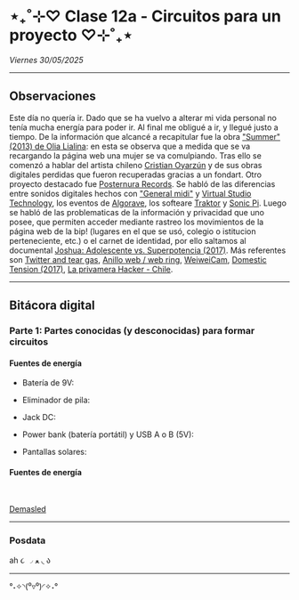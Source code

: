 # ⋆₊˚⊹♡ Clase  12a - Circuitos para un proyecto ♡⊹˚₊⋆

_Viernes 30/05/2025_

***

## Observaciones

<!---Recordar para programar "md" (markdown): 
- https://github.com/adam-p/markdown-here/wiki/Markdown-Cheatsheet 
- https://www.markdownguide.org/basic-syntax/--->

Este día no quería ir. Dado que se ha vuelvo a alterar mi vida personal no tenía mucha energía para poder ir. Al final me obligué a ir, y llegué justo a tiempo. 
De la información que alcancé a recapitular fue la obra ["Summer" (2013) de Olia Lialina](https://rhizome.org/editorial/2013/aug/8/olia-lialina-summer-2013/): en esta se observa que a medida que se va recargando la página web una mujer se va comulpiando. Tras ello se comenzó a hablar del artista chileno [Cristian Oyarzún](https://www.error404.cl/coyarzun.htm) y de sus obras digitales perdidas que fueron recuperadas gracias a un fondart. Otro proyecto destacado fue [Posternura Records](https://posternurarecords.cl/). Se habló de las diferencias entre sonidos digitales hechos con ["General midi"](https://es.wikipedia.org/wiki/General_MIDI) y [Virtual Studio Technology](https://en.wikipedia.org/wiki/Virtual_Studio_Technology), los eventos de [Algorave](https://en.wikipedia.org/wiki/Algorave), los softeare [Traktor](https://en.wikipedia.org/wiki/Traktor) y [Sonic Pi](https://sonic-pi.net/). 
Luego se habló de las problematicas de la información y privacidad que uno posee, que permiten acceder mediante rastreo los movimientos de la página web de la bip! (lugares en el que se usó, colegio o istitucion perteneciente, etc.) o el carnet de identidad, por ello saltamos al documental [Joshua: Adolescente vs. Superpotencia (2017)](https://en.wikipedia.org/wiki/Joshua:_Teenager_vs._Superpower). Más referentes son [Twitter and tear gas](https://es.wikipedia.org/wiki/Twitter_and_tear_gas), [Anillo web / web ring](https://es.wikipedia.org/wiki/Anillo_web), [WeiweiCam](https://en.wikipedia.org/wiki/WeiweiCam), [Domestic Tension (2017)](https://wafaabilal.com/domestic-tension/), [La privamera Hacker - Chile](https://phacker.org/).

***

## Bitácora digital

### Parte 1: Partes conocidas (y desconocidas) para formar circuitos

#### Fuentes de energía

- Batería de 9V:

- Eliminador de pila:

- Jack DC:

- Power bank (batería portátil) y USB A o B (5V):

- Pantallas solares:

#### Fuentes de energía

<br>


[Demasled](https://www.demasled.cl/)
***

### Posdata

ah  ૮ ◞ ﻌ ◟ ა

***

°˖✧◝(⁰▿⁰)◜✧˖°
